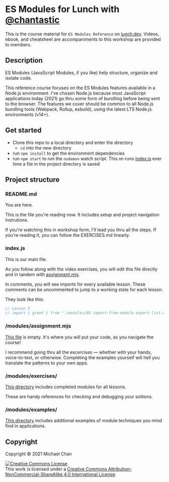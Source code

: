 # ES Modules for Lunch with [@chantastic][]

This is the course material for `ES Modules Reference` on [lunch.dev](lunch.dev).
Videos, ebook, and cheatsheet are accompaniments to this workshop are provided to members.

## Description

ES Modules (JavaScript Modules, if you like) help structure, organize and isolate code.

This reference course focuses on the ES Modules features available in a Node.js environment. I've chosen Node.js because most JavaScript applications today (2021) go thru some form of bundling before being sent to the browser. The features we cover should be common to all Node.js bundling tools (Webpack, Rollup, esbuild), using the latest LTS Node.js environments (v14+).

## Get started

- Clone this repo to a local directory and enter the directory
  - `cd` into the new directory
- run `npm install` to get the environment dependencies
- run `npm start` to run the `nodemon` watch script. This re-runs [index.js][] ever time a file in the project directory is saved

## Project structure

### README.md

You are here.

This is the file you're reading now. It includes setup and project navigation instrutions.

If you're watching this in workshop form, I'll lead you thru all the steps. If you're reading it, you can follow the EXERCISES.md linearly.

### index.js

This is our main file.

As you follow along with the video exercises, you will edit this file directly and in tandem with [assignment.mjs][].

In comments, you will see imports for every available lesson. These comments can be uncommented to jump to a working state for each lesson.

They look like this:

```js
// Lesson 5
// import { greet } from "./modules/05-import-from-module-export-list.mjs";
```

### /modules/assignment.mjs

[This file][assignment.mjs] is empty. It's where you will put your code, as you navigate the course!

I recommend going thru all the excercises — whether with your hands, voice-to-text, or otherwise. Completing the examples yourself will hell you translate the patterns to your own apps.

### /modules/exercises/

[This directory][exercises] includes completed modules for all lessons.

These are handy references for checking and debugging your soltions.

### /modules/examples/

[This directory][examples] includes additional examples of module techniques you mind find in applications.

## Copyright

Copyright &copy; 2021 Michael Chan

<a rel="license" href="http://creativecommons.org/licenses/by-nc-sa/4.0/"><img alt="Creative Commons License" style="border-width:0" src="https://i.creativecommons.org/l/by-nc-sa/4.0/88x31.png" /></a><br />This work is licensed under a <a rel="license" href="http://creativecommons.org/licenses/by-nc-sa/4.0/">Creative Commons Attribution-NonCommercial-ShareAlike 4.0 International License</a>.

[index.js]: ./index.js "index.js"
[exercise.md]: ./EXERCIES.md "EXERCISE.md"
[assignment.mjs]: ./assignment.mjs "assignment.mjs"
[examples]: ./modules/examples
[exercises]: ./modules/exercises
[@chantastic]: https://twitter.com/chantastic
